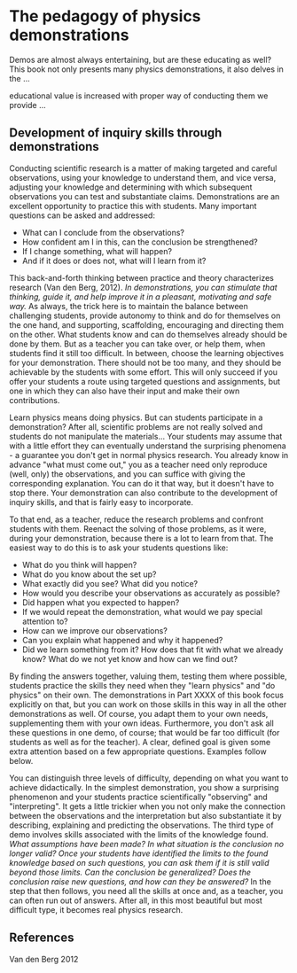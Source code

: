 # The pedagogy of physics demonstrations

Demos are almost always entertaining, but are these educating as well? This book not only presents many physics demonstrations, it also delves in the ...


educational value is increased with proper way of conducting them
we provide ...

## Development of inquiry skills through demonstrations
Conducting scientific research is a matter of making targeted and careful observations, using your knowledge to understand them, and vice versa, adjusting your knowledge and determining with which subsequent observations you can test and substantiate claims. Demonstrations are an excellent opportunity to practice this with students. Many important questions can be asked and addressed:
* What can I conclude from the observations? 
* How confident am I in this, can the conclusion be strengthened? 
* If I change something, what will happen? 
* And if it does or does not, what will I learn from it? 

This back-and-forth thinking between practice and theory characterizes research (Van den Berg, 2012). *In demonstrations, you can stimulate that thinking, guide it, and help improve it in a
pleasant, motivating and safe way.* As always, the trick here is to maintain the balance between challenging students, provide autonomy to think and do for themselves on the one hand, and supporting, scaffolding, encouraging and directing them on the other. What students know and can do themselves already should be done by them. But as a teacher you can take over, or help them, when students find it still too difficult. In between, choose the learning objectives for your demonstration. There should not be too many, and they should be achievable by the students with some effort. This will only succeed if you offer your students a route using targeted questions and assignments, but one in which they can also have their input and make their own contributions.

Learn physics means doing physics. But can students participate in a demonstration? After all, scientific problems are not really solved and students do not manipulate the materials... Your students may assume that with a little effort they can eventually understand the surprising phenomena - a guarantee you don't get in normal physics research. You already know in advance "what must come out," you as a teacher need only reproduce (well, only) the observations, and you can suffice with giving the corresponding explanation. You can do it that way, but it doesn't have to stop there. Your demonstration can also contribute to the development of inquiry skills, and that is fairly easy to incorporate.

To that end, as a teacher, reduce the research problems and confront students with them. Reenact the solving of those problems, as it were, during your demonstration, because there is a lot to learn from that. The easiest way to do this is to ask your students questions like:

* What do you think will happen?
* What do you know about the set up?
* What exactly did you see? What did you notice?
* How would you describe your observations as accurately as possible?
* Did happen what you expected to happen?
* If we would repeat the demonstration, what would we pay special attention to?
* How can we improve our observations?
* Can you explain what happened and why it happened?
* Did we learn something from it? How does that fit with what we already know? What do we not yet know and how can we find out?

By finding the answers together, valuing them, testing them where possible, students practice the skills they need when they "learn physics" and "do physics" on their own. The demonstrations in Part XXXX of this book focus explicitly on that, but you can work on those skills in this way in all the other demonstrations as well. Of course, you adapt them to your own needs, supplementing them with your own ideas. Furthermore, you don't ask all these questions in one demo, of course; that would be far too difficult (for students as well as for the teacher). A clear, defined goal is given some extra attention based on a few appropriate questions. Examples follow below.

You can distinguish three levels of difficulty, depending on what you want to achieve didactically. In the simplest demonstration, you show a surprising phenomenon and your students practice scientifically "observing" and "interpreting". It gets a little trickier when you not only make the connection between the observations and the interpretation but also substantiate it by describing, explaining and predicting the observations. The third type of demo involves skills associated with the limits of the knowledge found. *What assumptions have been made? In what situation is the conclusion no longer valid? Once your students have identified the limits to the found knowledge based on such questions, you can ask them if it is still valid
beyond those limits. Can the conclusion be generalized? Does the conclusion raise new questions, and how can they be answered?* In the step that then follows, you need all the skills at once and, as a teacher, you can often run out of answers. After all, in this most beautiful but most difficult type, it becomes real physics research.

## References
Van den Berg 2012